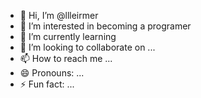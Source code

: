 - 👋 Hi, I’m @llleirmer
- 👀 I’m interested in becoming a programer
- 🌱 I’m currently learning 
- 💞️ I’m looking to collaborate on ...
- 📫 How to reach me ...
- 😄 Pronouns: ...
- ⚡ Fun fact: ...

<!---
llleirmer/llleirmer is a ✨ special ✨ repository because its `README.md` (this file) appears on your GitHub profile.
You can click the Preview link to take a look at your changes.
--->
